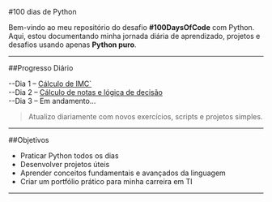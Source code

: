 #100 dias de Python

Bem-vindo ao meu repositório do desafio **#100DaysOfCode** com Python.  
Aqui, estou documentando minha jornada diária de aprendizado, projetos e desafios usando apenas **Python puro**.

---

##Progresso Diário

--Dia 1 – [Cálculo de IMC`](./day1.py/)  
--Dia 2 – [Cálculo de notas e lógica de decisão](./day2.py/)  
--Dia 3 – Em andamento...

> Atualizo diariamente com novos exercícios, scripts e projetos simples.

---

##Objetivos

- Praticar Python todos os dias
- Desenvolver projetos úteis
- Aprender conceitos fundamentais e avançados da linguagem
- Criar um portfólio prático para minha carreira em TI

---

